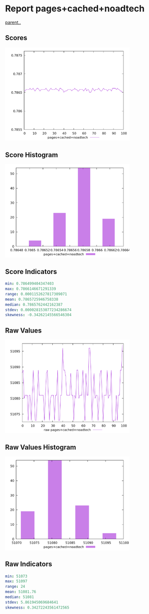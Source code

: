 # Report pages+cached+noadtech

[parent..](./..)  


## Scores

![score](./score.png)  

## Score Histogram

![hist](./hist.png)  

## Score Indicators

```yaml
min: 0.786499404347403
max: 0.7866146671291339
range: 0.0001152627817309071
mean: 0.7865725946758338
median: 0.7865762442162387
stdev: 0.000028153077234286674
skewness: -0.34262145566546304

```

## Raw Values

![raw](./raw.png)  

## Raw Values Histogram

![raw hist](./raw_hist.png)  

## Raw Indicators

```yaml
min: 51073
max: 51097
range: 24
mean: 51081.76
median: 51081
stdev: 5.861945069684641
skewness: 0.34272243561472565

```

<style>
  img {
    max-width: 80%;
  }
</style>
      
